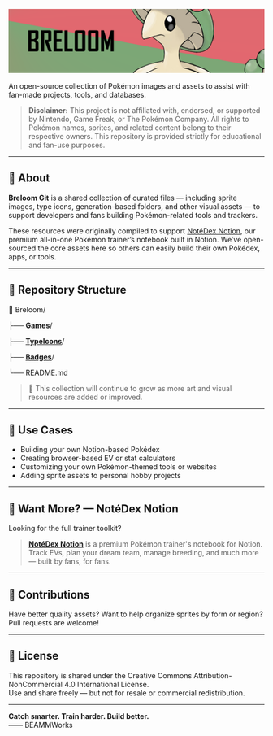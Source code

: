 <!-- Banner -->
<p align="center">
  <img src="https://raw.githubusercontent.com/BEAMMWorks/Breloom/main/Breloom/Breloom_Banner.png" alt="Breloom Banner" style="max-width: 100%;">
</p>

An open-source collection of Pokémon images and assets to assist with fan-made projects, tools, and databases.

> **Disclaimer:** This project is not affiliated with, endorsed, or supported by Nintendo, Game Freak, or The Pokémon Company. All rights to Pokémon names, sprites, and related content belong to their respective owners. This repository is provided strictly for educational and fan-use purposes.

---

## 🎒 About

**Breloom Git** is a shared collection of curated files — including sprite images, type icons, generation-based folders, and other visual assets — to support developers and fans building Pokémon-related tools and trackers.

These resources were originally compiled to support [NotéDex Notion](#want-more-notédex-notion), our premium all-in-one Pokémon trainer’s notebook built in Notion. We’ve open-sourced the core assets here so others can easily build their own Pokédex, apps, or tools.

---

## 📁 Repository Structure

📁 Breloom/

├── **[Games](https://github.com/BEAMMWorks/Breloom/tree/main/Games)**/

├── **[TypeIcons](https://github.com/BEAMMWorks/Breloom/tree/main/Types)**/

├── **[Badges](https://github.com/BEAMMWorks/Breloom/tree/main/Badges)**/

└── README.md


> 🔁 This collection will continue to grow as more art and visual resources are added or improved.

---

## 🤖 Use Cases

- Building your own Notion-based Pokédex
- Creating browser-based EV or stat calculators
- Customizing your own Pokémon-themed tools or websites
- Adding sprite assets to personal hobby projects

---

## 🔗 Want More? — NotéDex Notion

Looking for the full trainer toolkit?

> **[NotéDex Notion](https://yourlinkhere)** is a premium Pokémon trainer's notebook for Notion.  
> Track EVs, plan your dream team, manage breeding, and much more — built by fans, for fans.

---

## 🧠 Contributions

Have better quality assets? Want to help organize sprites by form or region?  
Pull requests are welcome!

---

## 📜 License

This repository is shared under the Creative Commons Attribution-NonCommercial 4.0 International License.  
Use and share freely — but not for resale or commercial redistribution.

---

**Catch smarter. Train harder. Build better.**  
—— BEAMMWorks
